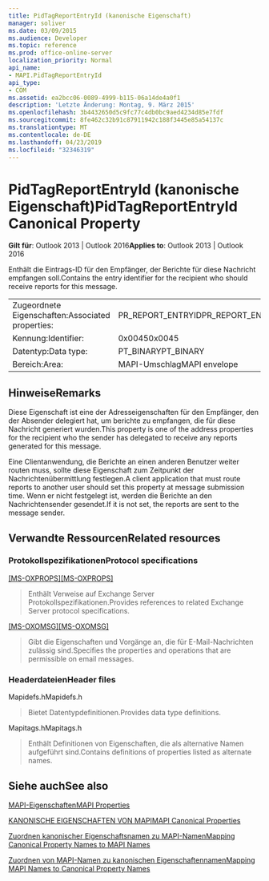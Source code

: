```yaml
---
title: PidTagReportEntryId (kanonische Eigenschaft)
manager: soliver
ms.date: 03/09/2015
ms.audience: Developer
ms.topic: reference
ms.prod: office-online-server
localization_priority: Normal
api_name:
- MAPI.PidTagReportEntryId
api_type:
- COM
ms.assetid: ea2bcc06-0089-4999-b115-06a14de4a0f1
description: 'Letzte Änderung: Montag, 9. März 2015'
ms.openlocfilehash: 3b4432650d5c9fc77c4db0bc9aed4234d85e7fdf
ms.sourcegitcommit: 8fe462c32b91c87911942c188f3445e85a54137c
ms.translationtype: MT
ms.contentlocale: de-DE
ms.lasthandoff: 04/23/2019
ms.locfileid: "32346319"
---
```

# <a name="pidtagreportentryid-canonical-property"></a><span data-ttu-id="683a2-103">PidTagReportEntryId (kanonische Eigenschaft)</span><span class="sxs-lookup"><span data-stu-id="683a2-103">PidTagReportEntryId Canonical Property</span></span>

  
  
<span data-ttu-id="683a2-104">**Gilt für**: Outlook 2013 | Outlook 2016</span><span class="sxs-lookup"><span data-stu-id="683a2-104">**Applies to**: Outlook 2013 | Outlook 2016</span></span> 
  
<span data-ttu-id="683a2-105">Enthält die Eintrags-ID für den Empfänger, der Berichte für diese Nachricht empfangen soll.</span><span class="sxs-lookup"><span data-stu-id="683a2-105">Contains the entry identifier for the recipient who should receive reports for this message.</span></span>
  
|||
|:-----|:-----|
|<span data-ttu-id="683a2-106">Zugeordnete Eigenschaften:</span><span class="sxs-lookup"><span data-stu-id="683a2-106">Associated properties:</span></span>  <br/> |<span data-ttu-id="683a2-107">PR_REPORT_ENTRYID</span><span class="sxs-lookup"><span data-stu-id="683a2-107">PR_REPORT_ENTRYID</span></span>  <br/> |
|<span data-ttu-id="683a2-108">Kennung:</span><span class="sxs-lookup"><span data-stu-id="683a2-108">Identifier:</span></span>  <br/> |<span data-ttu-id="683a2-109">0x0045</span><span class="sxs-lookup"><span data-stu-id="683a2-109">0x0045</span></span>  <br/> |
|<span data-ttu-id="683a2-110">Datentyp:</span><span class="sxs-lookup"><span data-stu-id="683a2-110">Data type:</span></span>  <br/> |<span data-ttu-id="683a2-111">PT_BINARY</span><span class="sxs-lookup"><span data-stu-id="683a2-111">PT_BINARY</span></span>  <br/> |
|<span data-ttu-id="683a2-112">Bereich:</span><span class="sxs-lookup"><span data-stu-id="683a2-112">Area:</span></span>  <br/> |<span data-ttu-id="683a2-113">MAPI-Umschlag</span><span class="sxs-lookup"><span data-stu-id="683a2-113">MAPI envelope</span></span>  <br/> |
   
## <a name="remarks"></a><span data-ttu-id="683a2-114">Hinweise</span><span class="sxs-lookup"><span data-stu-id="683a2-114">Remarks</span></span>

<span data-ttu-id="683a2-115">Diese Eigenschaft ist eine der Adresseigenschaften für den Empfänger, den der Absender delegiert hat, um berichte zu empfangen, die für diese Nachricht generiert wurden.</span><span class="sxs-lookup"><span data-stu-id="683a2-115">This property is one of the address properties for the recipient who the sender has delegated to receive any reports generated for this message.</span></span>
  
<span data-ttu-id="683a2-116">Eine Clientanwendung, die Berichte an einen anderen Benutzer weiter routen muss, sollte diese Eigenschaft zum Zeitpunkt der Nachrichtenübermittlung festlegen.</span><span class="sxs-lookup"><span data-stu-id="683a2-116">A client application that must route reports to another user should set this property at message submission time.</span></span> <span data-ttu-id="683a2-117">Wenn er nicht festgelegt ist, werden die Berichte an den Nachrichtensender gesendet.</span><span class="sxs-lookup"><span data-stu-id="683a2-117">If it is not set, the reports are sent to the message sender.</span></span>
  
## <a name="related-resources"></a><span data-ttu-id="683a2-118">Verwandte Ressourcen</span><span class="sxs-lookup"><span data-stu-id="683a2-118">Related resources</span></span>

### <a name="protocol-specifications"></a><span data-ttu-id="683a2-119">Protokollspezifikationen</span><span class="sxs-lookup"><span data-stu-id="683a2-119">Protocol specifications</span></span>

<span data-ttu-id="683a2-120">[[MS-OXPROPS]](https://msdn.microsoft.com/library/f6ab1613-aefe-447d-a49c-18217230b148%28Office.15%29.aspx)</span><span class="sxs-lookup"><span data-stu-id="683a2-120">[[MS-OXPROPS]](https://msdn.microsoft.com/library/f6ab1613-aefe-447d-a49c-18217230b148%28Office.15%29.aspx)</span></span>
  
> <span data-ttu-id="683a2-121">Enthält Verweise auf Exchange Server Protokollspezifikationen.</span><span class="sxs-lookup"><span data-stu-id="683a2-121">Provides references to related Exchange Server protocol specifications.</span></span>
    
<span data-ttu-id="683a2-122">[[MS-OXOMSG]](https://msdn.microsoft.com/library/daa9120f-f325-4afb-a738-28f91049ab3c%28Office.15%29.aspx)</span><span class="sxs-lookup"><span data-stu-id="683a2-122">[[MS-OXOMSG]](https://msdn.microsoft.com/library/daa9120f-f325-4afb-a738-28f91049ab3c%28Office.15%29.aspx)</span></span>
  
> <span data-ttu-id="683a2-123">Gibt die Eigenschaften und Vorgänge an, die für E-Mail-Nachrichten zulässig sind.</span><span class="sxs-lookup"><span data-stu-id="683a2-123">Specifies the properties and operations that are permissible on email messages.</span></span>
    
### <a name="header-files"></a><span data-ttu-id="683a2-124">Headerdateien</span><span class="sxs-lookup"><span data-stu-id="683a2-124">Header files</span></span>

<span data-ttu-id="683a2-125">Mapidefs.h</span><span class="sxs-lookup"><span data-stu-id="683a2-125">Mapidefs.h</span></span>
  
> <span data-ttu-id="683a2-126">Bietet Datentypdefinitionen.</span><span class="sxs-lookup"><span data-stu-id="683a2-126">Provides data type definitions.</span></span>
    
<span data-ttu-id="683a2-127">Mapitags.h</span><span class="sxs-lookup"><span data-stu-id="683a2-127">Mapitags.h</span></span>
  
> <span data-ttu-id="683a2-128">Enthält Definitionen von Eigenschaften, die als alternative Namen aufgeführt sind.</span><span class="sxs-lookup"><span data-stu-id="683a2-128">Contains definitions of properties listed as alternate names.</span></span>
    
## <a name="see-also"></a><span data-ttu-id="683a2-129">Siehe auch</span><span class="sxs-lookup"><span data-stu-id="683a2-129">See also</span></span>



[<span data-ttu-id="683a2-130">MAPI-Eigenschaften</span><span class="sxs-lookup"><span data-stu-id="683a2-130">MAPI Properties</span></span>](mapi-properties.md)
  
[<span data-ttu-id="683a2-131">KANONISCHE EIGENSCHAFTEN VON MAPI</span><span class="sxs-lookup"><span data-stu-id="683a2-131">MAPI Canonical Properties</span></span>](mapi-canonical-properties.md)
  
[<span data-ttu-id="683a2-132">Zuordnen kanonischer Eigenschaftsnamen zu MAPI-Namen</span><span class="sxs-lookup"><span data-stu-id="683a2-132">Mapping Canonical Property Names to MAPI Names</span></span>](mapping-canonical-property-names-to-mapi-names.md)
  
[<span data-ttu-id="683a2-133">Zuordnen von MAPI-Namen zu kanonischen Eigenschaftennamen</span><span class="sxs-lookup"><span data-stu-id="683a2-133">Mapping MAPI Names to Canonical Property Names</span></span>](mapping-mapi-names-to-canonical-property-names.md)


